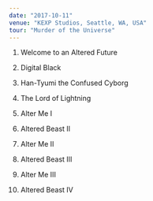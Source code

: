 ```yaml
---
date: "2017-10-11"
venue: "KEXP Studios, Seattle, WA, USA"
tour: "Murder of the Universe"
---
```



 1. Welcome to an Altered Future

 2. Digital Black

 3. Han-Tyumi the Confused Cyborg

 4. The Lord of Lightning

 5. Alter Me I

 6. Altered Beast II

 7. Alter Me II

 8. Altered Beast III

 9. Alter Me III

10. Altered Beast IV


